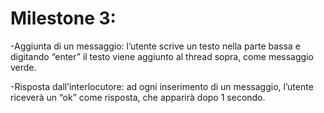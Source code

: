 # Milestone 3:

-Aggiunta di un messaggio: l’utente scrive un testo nella parte bassa e digitando “enter” il testo viene aggiunto al thread sopra, come messaggio verde.

-Risposta dall’interlocutore: ad ogni inserimento di un messaggio, l’utente riceverà un “ok” come risposta, che apparirà dopo 1 secondo.
